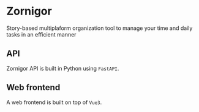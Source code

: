 # Zornigor

Story-based multiplaform organization tool to manage your time and daily tasks
in an efficient manner


## API

Zornigor API is built in Python using `FastAPI`.


## Web frontend

A web frontend is built on top of `Vue3`.
